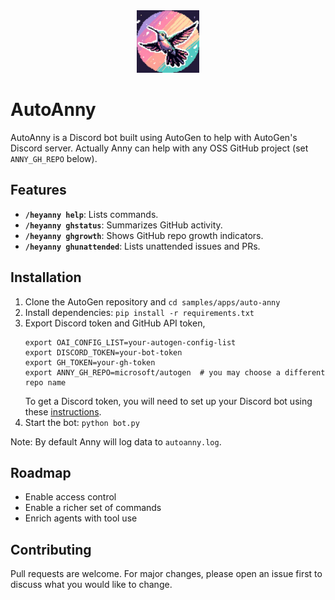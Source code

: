 <div align="center">
  <img src="images/icon.png" alt="Repo Icon" width="100" height="100">
</div>

# AutoAnny

AutoAnny is a Discord bot built using AutoGen to help with AutoGen's Discord server.
Actually Anny can help with any OSS GitHub project (set `ANNY_GH_REPO` below).

## Features

- **`/heyanny help`**: Lists commands.
- **`/heyanny ghstatus`**: Summarizes GitHub activity.
- **`/heyanny ghgrowth`**: Shows GitHub repo growth indicators.
- **`/heyanny ghunattended`**: Lists unattended issues and PRs.

## Installation

1. Clone the AutoGen repository and `cd samples/apps/auto-anny`
2. Install dependencies: `pip install -r requirements.txt`
3. Export Discord token and GitHub API token,
    ```
    export OAI_CONFIG_LIST=your-autogen-config-list
    export DISCORD_TOKEN=your-bot-token
    export GH_TOKEN=your-gh-token
    export ANNY_GH_REPO=microsoft/autogen  # you may choose a different repo name
    ```
    To get a Discord token, you will need to set up your Discord bot using these [instructions](https://discordpy.readthedocs.io/en/stable/discord.html).
4. Start the bot: `python bot.py`

Note: By default Anny will log data to `autoanny.log`.


## Roadmap

- Enable access control
- Enable a richer set of commands
- Enrich agents with tool use


## Contributing

Pull requests are welcome. For major changes, please open an issue first to discuss what you would like to change.
